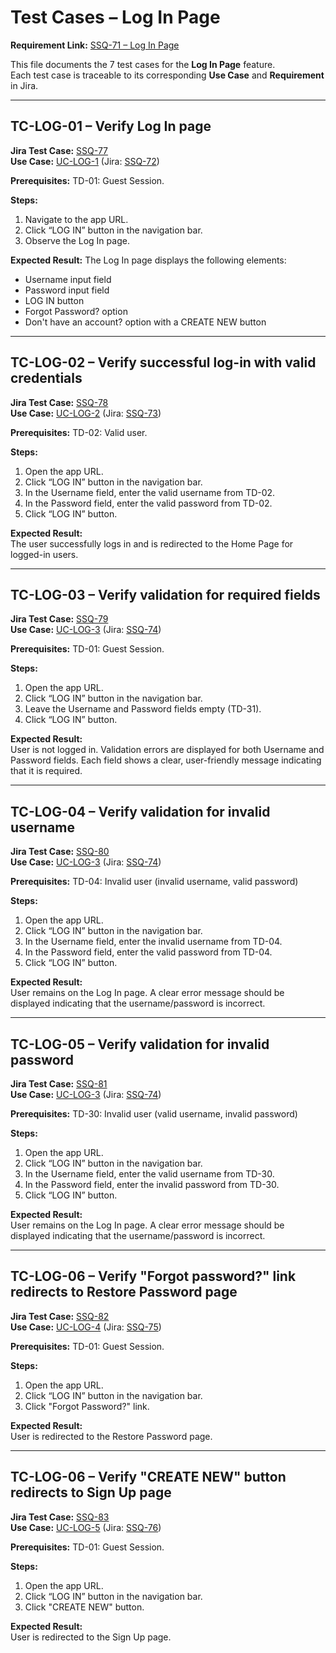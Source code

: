# Test Cases – Log In Page

**Requirement Link:** [SSQ-71 – Log In Page](https://storyspoilerqa.atlassian.net/browse/SSQ-71)  

This file documents the 7 test cases for the **Log In Page** feature.  
Each test case is traceable to its corresponding **Use Case** and **Requirement** in Jira.  

---

## TC-LOG-01 – Verify Log In page
**Jira Test Case:** [SSQ-77](https://storyspoilerqa.atlassian.net/browse/SSQ-77)  
**Use Case:** [UC-LOG-1](../use-cases/use-cases-log-in-page.md#uc-log-1--access-log-in-page) (Jira: [SSQ-72](https://storyspoilerqa.atlassian.net/browse/SSQ-72))

**Prerequisites:** TD-01: Guest Session.

**Steps:**
1. Navigate to the app URL.
2. Click “LOG IN” button in the navigation bar. 
3. Observe the Log In page.

**Expected Result:**
The Log In page displays the following elements:
- Username input field
- Password input field
- LOG IN button
- Forgot Password? option
- Don't have an account? option with a CREATE NEW button

---

## TC-LOG-02 – Verify successful log-in with valid credentials
**Jira Test Case:** [SSQ-78](https://storyspoilerqa.atlassian.net/browse/SSQ-78)  
**Use Case:** [UC-LOG-2](../use-cases/use-cases-log-in-page.md#uc-log-2--log-in-with-valid-credentials) (Jira: [SSQ-73](https://storyspoilerqa.atlassian.net/browse/SSQ-73))

**Prerequisites:** TD-02: Valid user.

**Steps:**  
1. Open the app URL.
2. Click “LOG IN” button in the navigation bar.
3. In the Username field, enter the valid username from TD-02.
4. In the Password field, enter the valid password from TD-02.
5. Click “LOG IN” button.

**Expected Result:**  
The user successfully logs in and is redirected to the Home Page for logged-in users.

---

## TC-LOG-03 – Verify validation for required fields
**Jira Test Case:** [SSQ-79](https://storyspoilerqa.atlassian.net/browse/SSQ-79)  
**Use Case:** [UC-LOG-3](../use-cases/use-cases-log-in-page.md#uc-log-3--validation-errors-for-invalid-credentials) (Jira: [SSQ-74](https://storyspoilerqa.atlassian.net/browse/SSQ-74))

**Prerequisites:** TD-01: Guest Session.

**Steps:**  
1. Open the app URL.
2. Click “LOG IN” button in the navigation bar.
3. Leave the Username and Password fields empty (TD-31).
4. Click “LOG IN” button.

**Expected Result:**  
User is not logged in. Validation errors are displayed for both Username and Password fields. Each field shows a clear, user-friendly message indicating that it is required.

---

## TC-LOG-04 – Verify validation for invalid username
**Jira Test Case:** [SSQ-80](https://storyspoilerqa.atlassian.net/browse/SSQ-80)  
**Use Case:** [UC-LOG-3](../use-cases/use-cases-log-in-page.md#uc-log-3--validation-errors-for-invalid-credentials) (Jira: [SSQ-74](https://storyspoilerqa.atlassian.net/browse/SSQ-74))

**Prerequisites:** TD-04: Invalid user (invalid username, valid password)

**Steps:**  
1. Open the app URL.
2. Click “LOG IN” button in the navigation bar.
3. In the Username field, enter the invalid username from TD-04.
4. In the Password field, enter the valid password from TD-04.
5. Click “LOG IN” button.

**Expected Result:**  
User remains on the Log In page. A clear error message should be displayed indicating that the username/password is incorrect.

---

## TC-LOG-05 – Verify validation for invalid password
**Jira Test Case:** [SSQ-81](https://storyspoilerqa.atlassian.net/browse/SSQ-81)  
**Use Case:** [UC-LOG-3](../use-cases/use-cases-log-in-page.md#uc-log-3--validation-errors-for-invalid-credentials) (Jira: [SSQ-74](https://storyspoilerqa.atlassian.net/browse/SSQ-74))

**Prerequisites:** TD-30: Invalid user (valid username, invalid password)

**Steps:**  
1. Open the app URL.
2. Click “LOG IN” button in the navigation bar.
3. In the Username field, enter the valid username from TD-30.
4. In the Password field, enter the invalid password from TD-30.
5. Click “LOG IN” button.

**Expected Result:**  
User remains on the Log In page. A clear error message should be displayed indicating that the username/password is incorrect.

---

## TC-LOG-06 – Verify "Forgot password?" link redirects to Restore Password page
**Jira Test Case:** [SSQ-82](https://storyspoilerqa.atlassian.net/browse/SSQ-82)  
**Use Case:** [UC-LOG-4](../use-cases/use-cases-log-in-page.md#uc-log-4--redirect-to-forgot-password-page) (Jira: [SSQ-75](https://storyspoilerqa.atlassian.net/browse/SSQ-75))

**Prerequisites:** TD-01: Guest Session.

**Steps:**  
1. Open the app URL.
2. Click “LOG IN” button in the navigation bar.
3. Click "Forgot Password?" link.

**Expected Result:**  
User is redirected to the Restore Password page.

---

## TC-LOG-06 – Verify "CREATE NEW" button redirects to Sign Up page
**Jira Test Case:** [SSQ-83](https://storyspoilerqa.atlassian.net/browse/SSQ-83)  
**Use Case:** [UC-LOG-5](../use-cases/use-cases-log-in-page.md#uc-log-5--redirect-to-sign-up-page) (Jira: [SSQ-76](https://storyspoilerqa.atlassian.net/browse/SSQ-76))

**Prerequisites:** TD-01: Guest Session.

**Steps:**  
1. Open the app URL.
2. Click “LOG IN” button in the navigation bar.
3. Click "CREATE NEW" button.

**Expected Result:**  
User is redirected to the Sign Up page.
